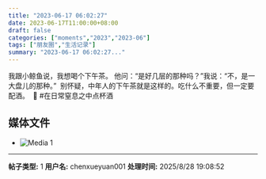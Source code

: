 ```yaml
---
title: "2023-06-17 06:02:27"
date: 2023-06-17T11:00:00+08:00
draft: false
categories: ["moments","2023","2023-06"]
tags: ["朋友圈","生活记录"]
summary: "2023-06-17 06:02:27..."
---
```


我跟小鲸鱼说，我想喝个下午茶。
​他问：“是好几层的那种吗？”
​我说：“不，是一大盘儿的那种。”
​
别怀疑，​中年人的下午茶就是这样的。
​吃什么不重要，但一定要配酒。
​
​🍷 #在日常窒息之中点杯酒

## 媒体文件

- ![Media 1](/Moments/photos/2023-06-17/202306170602270.jpg)

---

**帖子类型:** 1
**用户名:** chenxueyuan001
**处理时间:** 2025/8/28 19:08:52